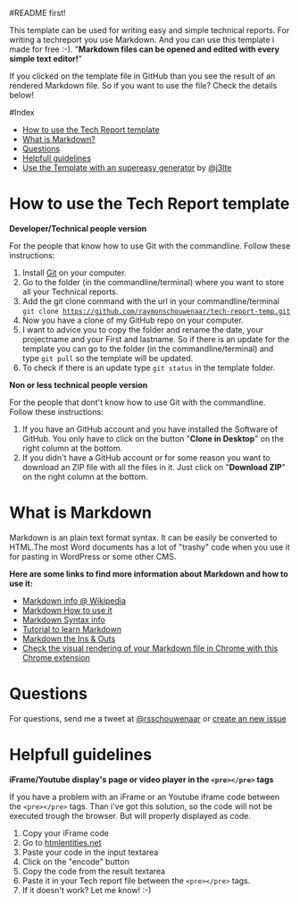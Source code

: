 #README first!

This template can be used for writing easy and simple technical reports. For writing a techreport you use Markdown. And you can use this template i made for free :-). "**Markdown files can be opened and edited with every simple text editor!**"

If you clicked on the template file in GitHub than you see the result of an rendered Markdown file. So if you want to use the file? Check the details below!

#Index
- [How to use the Tech Report template](#how-to-use-the-tech-report-template)
- [What is Markdown?](#what-is-markdown)
- [Questions](#questions)
- [Helpfull guidelines](#helpfull-guidelines)
- [Use the Template with an supereasy generator](https://github.com/j3lte/project-reports) by [@j3lte](https://github.com/j3lte)


# How to use the Tech Report template
**Developer/Technical people version**

For the people that know how to use Git with the commandline. Follow these instructions:

1. Install [Git](http://git-scm.com/) on your computer.
2. Go to the folder (in the commandline/terminal) where you want to store all your Technical reports.
3. Add the git clone command with the url in your commandline/terminal
<code>git clone https://github.com/raymonschouwenaar/tech-report-temp.git</code>
4. Now you have a clone of my GitHub repo on your computer.  
5. I want to advice you to copy the folder and rename the date, your projectname and your First and lastname. So if there is an update for the template you can go to the folder (in the commandline/terminal) and type <code>git pull</code> so the template will be updated.
6. To check if there is an update type <code>git status</code> in the template folder.

**Non or less technical people version**

For the people that dont't know how to use Git with the commandline. Follow these instructions:

1. If you have an GitHub account and you have installed the Software of GitHub. You only have to click on the button "**Clone in Desktop**" on the right column at the bottom.
2. If you didn't have a GitHub account or for some reason you want to download an ZIP file with all the files in it. Just click on "**Download ZIP**" on the right column at the bottom.

# What is Markdown
Markdown is an plain text format syntax. It can be easily be converted to HTML.The most Word documents has a lot of "trashy" code when you use it for pasting in WordPress or some other CMS.

**Here are some links to find more information about Markdown and how to use it:**

- [Markdown info @ Wikipedia](http://en.wikipedia.org/wiki/Markdown)
- [Markdown How to use it](https://daringfireball.net/projects/markdown/)
- [Markdown Syntax info](https://daringfireball.net/projects/markdown/syntax)
- [Tutorial to learn Markdown](http://www.markdowntutorial.com/)
- [Markdown the Ins & Outs](http://code.tutsplus.com/tutorials/markdown-the-ins-and-outs--net-25482)
- [Check the visual rendering of your Markdown file in Chrome with this Chrome extension](https://chrome.google.com/webstore/detail/markdown-preview/jmchmkecamhbiokiopfpnfgbidieafmd)

# Questions
For questions, send me a tweet at [@rsschouwenaar](https://twitter.com/rsschouwenaar) or [create an new issue](https://github.com/raymonschouwenaar/tech-report-temp/issues)

# Helpfull guidelines
**iFrame/Youtube display's page or video player in the <code>&lt;pre&gt;&lt;/pre&gt;</code> tags**

If you have a problem with an iFrame or an Youtube iframe code between the <code>&lt;pre&gt;&lt;/pre&gt;</code> tags. Than i've got this solution, so the code will not be executed trough the browser. But will properly displayed as code.

1. Copy your iFrame code
2. Go to [htmlentities.net](http://htmlentities.net/)
3. Paste your code in the input textarea
4. Click on the "encode" button
5. Copy the code from the result textarea
6. Paste it in your Tech report file between the <code>&lt;pre&gt;&lt;/pre&gt;</code> tags.
7. If it doesn't work? Let me know! :-)
